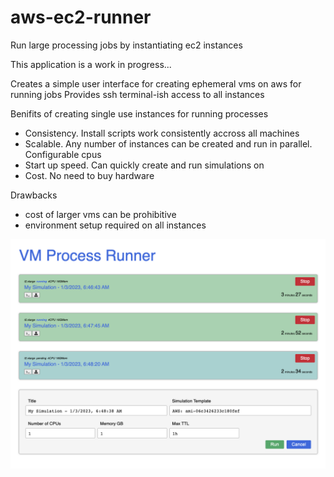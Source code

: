 # aws-ec2-runner
Run large processing jobs by instantiating ec2 instances

This application is a work in progress...

Creates a simple user interface for creating ephemeral vms on aws for running jobs
Provides ssh terminal-ish access to all instances 

Benifits of creating single use instances for running processes
 - Consistency. Install scripts work consistently accross all machines 
 - Scalable. Any number of instances can be created and run in parallel. Configurable cpus 
 - Start up speed. Can quickly create and run simulations on 
 - Cost. No need to buy hardware
 
 
Drawbacks
 - cost of larger vms can be prohibitive
 - environment setup required on all instances


![Interface](https://raw.githubusercontent.com/nickolanack/aws-ec2-runner/main/vm-runner.png)
